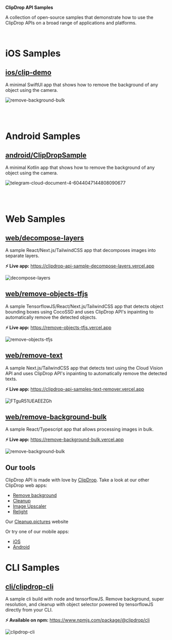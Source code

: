 **ClipDrop API Samples**

A collection of open-source samples that demonstrate how to use the ClipDrop APIs on a broad range of applications and platforms.

<br/>

# iOS Samples

## [ios/clip-demo](iOS/clip-demo)

A minimal SwiftUI app that shows how to remove the background of any object using the camera.

![remove-background-bulk](docs/clip-ios.gif)

<br/>
<br/>

# Android Samples

## [android/ClipDropSample](android/ClipDropSample)

A minimal Kotlin app that shows how to remove the background of any object using the camera.

![telegram-cloud-document-4-6044047144808090677](https://user-images.githubusercontent.com/1808854/167869037-84e9fda9-2e05-465e-ab7d-839194e2d8d4.gif)

<br/>
<br/>

# Web Samples

## [web/decompose-layers](web/decompose-layers)

A sample React/Next.js/TailwindCSS app that decomposes images into separate layers.

**⚡️ Live app:** https://clipdrop-api-sample-decompose-layers.vercel.app

![decompose-layers](docs/decompose-web.gif)

## [web/remove-objects-tfjs](web/remove-objects-tfjs)

A sample TensorflowJS/React/Next.js/TailwindCSS app that detects object bounding boxes using CocoSSD and uses ClipDrop API's inpainting to automatically remove the detected objects.

**⚡️ Live app:** https://remove-objects-tfjs.vercel.app

![remove-objects-tfjs](docs/remove-objects-tfjs.gif)

## [web/remove-text](web/remove-text)

A sample Next.js/TailwindCSS app that detects text using the Cloud Vision API and uses ClipDrop API's inpainting to automatically remove the detected texts.

**⚡️ Live app:** https://clipdrop-api-samples-text-remover.vercel.app

![FTguR51UEAEEZGh](https://user-images.githubusercontent.com/144372/169997829-c5aa0120-7768-4b46-ba01-b09530e5c3b6.jpeg)

## [web/remove-background-bulk](web/remove-background-bulk)

A sample React/Typescript app that allows processing images in bulk.

**⚡️ Live app:** https://remove-background-bulk.vercel.app

![remove-background-bulk](docs/bulk.gif)

## Our tools

ClipDrop API is made with love by [ClipDrop](http://clipdrop.co/). 
Take a look at our other ClipDrop web apps: 
- [Remove background](https://clipdrop.co/remove-background)
- [Cleanup](https://clipdrop.co/cleanup)
- [Image Upscaler](https://clipdrop.co/image-upscaler)
- [Relight](https://clipdrop.co/relight)

Our [Cleanup.pictures](https://cleanup.pictures/) website 

Or try one of our mobile apps:
- [iOS](https://apps.apple.com/app/clipdrop-ar-copy-paste/id1512594879)
- [Android](https://play.google.com/store/apps/details?id=app.arcopypaste)
# CLI Samples

## [cli/clipdrop-cli](CLI/clipdrop-cli)

A sample cli build with node and tensorflowJS. Remove background, super resolution, and cleanup with object selector powered by tensorflowJS directly from your CLI.

**⚡️ Available on npm:** <https://www.npmjs.com/package/@clipdrop/cli>

![clipdrop-cli](docs/node-cli.gif)
